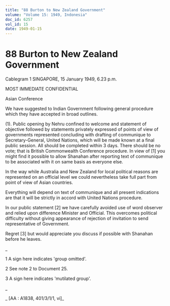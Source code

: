 ```yaml
---
title: "88 Burton to New Zealand Government"
volume: "Volume 15: 1949, Indonesia"
doc_id: 6257
vol_id: 15
date: 1949-01-15
---
```


# 88 Burton to New Zealand Government

Cablegram 1 SINGAPORE, 15 January 1949, 6.23 p.m.

MOST IMMEDIATE CONFIDENTIAL

Asian Conference

We have suggested to Indian Government following general procedure which they have accepted in broad outlines.

(1). Public opening by Nehru confined to welcome and statement of objective followed by statements privately expressed of points of view of governments represented concluding with drafting of communique to Secretary-General, United Nations, which will be made known at a final public session. All should be completed within 3 days. There should be no vote; that is British Commonwealth Conference procedure. In view of [1] you might find it possible to allow Shanahan after reporting text of communique to be associated with it on same basis as everyone else.

In the way while Australia and New Zealand for local political reasons are represented on an official level we could nevertheless take full part from point of view of Asian countries.

Everything will depend on text of communique and all present indications are that it will be strictly in accord with United Nations procedure.

In our public statement [2] we have carefully avoided use of word observer and relied upon difference Minister and Official. This overcomes political difficulty without giving appearance of rejection of invitation to send representative of Government.

Regret [3] but would appreciate you discuss if possible with Shanahan before he leaves.

_

1 A sign here indicates 'group omitted'.

2 See note 2 to Document 25.

3 A sign here indicates 'mutilated group'.

_

_ [AA : A1838, 401/3/1/1, vi]_
